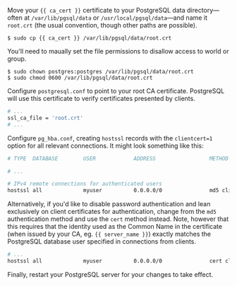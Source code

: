 Move your `{{ ca_cert }}` certificate to your PostgreSQL data directory&mdash;often at `/var/lib/pgsql/data` or `/usr/local/pgsql/data`&mdash;and name it `root.crt` (the usual convention, though other paths are possible).

```shell-session
$ sudo cp {{ ca_cert }} /var/lib/pgsql/data/root.crt
```

You'll need to maually set the file permissions to disallow access to world or group.

```shell-session
$ sudo chown postgres:postgres /var/lib/pgsql/data/root.crt
$ sudo chmod 0600 /var/lib/pgsql/data/root.crt
```

Configure `postgresql.conf` to point to your root CA certificate. PostgreSQL will use this certificate to verify certificates presented by clients.

```bash
# ...
ssl_ca_file = 'root.crt'
# ...
```

Configure `pg_hba.conf`, creating `hostssl` records with the `clientcert=1` option for all relevant connections. It might look something like this:

```bash
# TYPE  DATABASE        USER            ADDRESS                 METHOD

# ...

# IPv4 remote connections for authenticated users
hostssl all             myuser          0.0.0.0/0               md5 clientcert=1
```

Alternatively, if you'd like to disable password authentication and lean exclusively on client certificates for authentication, change from the `md5` authentication method and use the `cert` method instead. Note, however that this requires that the identity used as the Common Name in the certificate (when issued by your CA, eg. `{{ server_name }}`) exactly matches the PostgreSQL database user specified in connections from clients.

```bash
# ...
hostssl all             myuser          0.0.0.0/0               cert clientcert=1
```

Finally, restart your PostgreSQL server for your changes to take effect.
